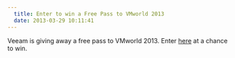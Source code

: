 ```yaml
---
  title: Enter to win a Free Pass to VMworld 2013
  date: 2013-03-29 10:11:41
---
```


Veeam is giving away a free pass to VMworld 2013. Enter [here](http://link.veeam.com/track?type=click&enid=bWFpbGluZ2lkPXZlZWFtQmV0YWN1c3QtMzI4NDUtMTgwMTkxLTAtMzM5MzgtcHJvZC02NDM5MCZtZXNzYWdlaWQ9MCZkYXRhYmFzZWlkPTY0MzkwJnNlcmlhbD0xMzAwMjQwODA5JmVtYWlsaWQ9bGFycnkuZS5zbWl0aC5qckBnbWFpbC5jb20mdXNlcmlkPTE2NzY0NzYmZXh0cmE9JiYm&&&http://go.veeam.com/cool?utm_source=lettertobloggers&utm_medium=email&utm_campaign=cool&mkt_tok=3RkMMJWWfF9wsRoluaTNd%2B%2FhmjTEU5z16uoqX6OxhIkz2EFye%2BLIHETpodcMT8FrNrHYEhcSI4JkxgVAR%2FaQeYFN "http\://link.veeam.com/track?type=click&enid=bWFpbGluZ2lkPXZlZWFtQmV0YWN1c3QtMzI4NDUtMTgwMTkxLTAtMzM5MzgtcHJvZC02NDM5MCZtZXNzYWdlaWQ9MCZkYXRhYmFzZWlkPTY0MzkwJnNlcmlhbD0xMzAwMjQwODA5JmVtYWlsaWQ9bGFycnkuZS5zbWl0aC5qckBnbWFpbC5jb20mdXNlcmlkPTE2NzY0NzYmZXh0cmE9JiYm&&&http\://go.veeam.com/cool?utm_source=lettertobloggers&utm_medium=email&utm_campaign=cool&mkt_tok=3RkMMJWWfF9wsRoluaTNd%2B%2FhmjTEU5z16uoqX6OxhIkz2EFye%2BLIHETpodcMT8FrNrHYEhcSI4JkxgVAR%2FaQeYFN") at a chance to win.
